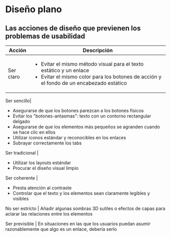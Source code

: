 # Diseño plano
## Las acciones de diseño que previenen los problemas de usabilidad

**Acción** | **Descripción**
--- | --- 
Ser claro | <ul><li>Evitar el mismo método visual para el texto estático y un enlace </li><li>Evitar el mismo color para los botones de acción y el fondo de un encabezado estático</li></ul>

Ser sencillo| <ul><li>Asegurarse de que los botones parezcan a los botones físicos</li><li>Evitar los "botones-antasmas": texto con un contorno rectangular delgado</li><li>Asegurarse de que los elementos más pequeños se agranden cuando se hace clic en ellos</li><li>Utilizar iconos estándar y reconocibles en los enlaces</li><li>Subrayar correctamente los tabs</li></ul>

Ser tradicional | <ul><li>Utilizar los layouts estándar</li><li>Procurar el diseño visual limpio</li></ul>

Ser coherente | <ul><li>Presta atención al contraste</li><li>Controlar que el texto y los elementos sean claramente legibles y visibles</li></ul>

No ser estrícto | Añadir algunas sombras 3D sutiles o efectos de capas para aclarar las relaciones entre los elementos

Ser previsible | En situaciones en las que los usuarios puedan asumir razonablemente que algo es un enlace, debería serlo